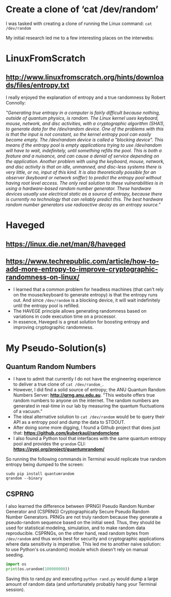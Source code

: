 # Create a clone of ‘cat /dev/random’

I was tasked with creating a clone of running the Linux command: `cat /dev/random`

My initial research led me to a few interesting places on the interwebs:

# LinuxFromScratch
## http://www.linuxfromscratch.org/hints/downloads/files/entropy.txt

I really enjoyed the explanation of entropy and a true randomness by Robert Connolly:

_"Generating true entropy in a computer is fairly difficult because nothing, outside of quantum physics, is random. The Linux kernel uses keyboard, mouse, network, and disc activities, with a cryptographic algorithm (SHA1), to generate data for the /dev/random device. One of the problems with this is that the input is not constant, so the kernel entropy pool can easily become empty. The /dev/random device is called a "blocking device". This means if the entropy pool is empty applications trying to use /dev/random will have to wait, indefinitely, until something refills the pool. This is both a feature and a nuisance, and can cause a denial of service depending on the application. Another problem with using the keyboard, mouse, network, and disc activity is that on idle, unmanned, and disc-less systems there is very little, or no, input of this kind. It is also theoretically possible for an observer (keyboard or network sniffer) to predict the entropy pool without having root level access. The only real solution to these vulnerabilities is in using a hardware-based random number generator. These hardware devices usually use electrical static as a source of entropy, because there is currently no technology that can reliably predict this. The best hardware random number generators use radioactive decay as an entropy source."_


# Haveged
## https://linux.die.net/man/8/haveged
## https://www.techrepublic.com/article/how-to-add-more-entropy-to-improve-cryptographic-randomness-on-linux/
- I learned that a common problem for headless machines (that can't rely on the mouse/keyboard to generate entropy) is that the entropy runs out. And since `/dev/random` is a blocking device, it will wait indefinitely until the entropy pool is refilled.
- The HAVEGE principle allows generating randomness based on variations in code execution time on a processor.
- In essence, Haveged is a great solution for boosting entropy and improving cryptographic randomness.


# My Pseudo-Solution(s)
## Quantum Random Numbers
- I have to admit that currently I do not have the engineering experience to deliver a true clone of `cat /dev/random_`.
- However, I did find a solid source of entropy; the ANU Quantum Random Numbers Server: **http://qrng.anu.edu.au**. "This website offers true random numbers to anyone on the internet. The random numbers are generated in real-time in our lab by measuring the quantum fluctuations of a vacuum."
- The ideal alternative solution to `cat /dev/random` would be to query their API as a entropy pool and dump the data to STDOUT.
- After doing some more digging, I found a Github project that does just that: **https://github.com/kuberkaul/randomclone**
- I also found a Python tool that interfaces with the same quantum entropy pool and provides the `qrandom` CLI: **https://pypi.org/project/quantumrandom/**

So running the following commands in Terminal would replicate true random entropy being dumped to the screen:
```
sudo pip install quantumrandom
qrandom --binary
```

## CSPRNG
I also learned the difference between (PRNG) Pseudo Random Number Generator and (CSPRNG) Cryptographically Secure Pseudo Random Number Generators. PRNGs are not truly random because they generate a pseudo-random sequence based on the initial seed. Thus, they should be used for statistical modeling, simulation, and to make random data reproducible. CSPRNGs, on the other hand, read random bytes from `/dev/random` and thus work best for security and cryptographic applications where data sensitivity is imperative. This led me to another naive solution: to use Python's os.urandom() module which doesn't rely on manual seeding.
```python
import os
print(os.urandom(100000000))
```
Saving this to rand.py and executing `python rand.py` would dump a large amount of random data (and unfortunately probably hang your Terminal session).
